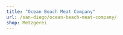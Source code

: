 ```yaml
---
title: "Ocean Beach Meat Company"
url: /san-diego/ocean-beach-meat-company/
shop: Metzgerei
---
```

